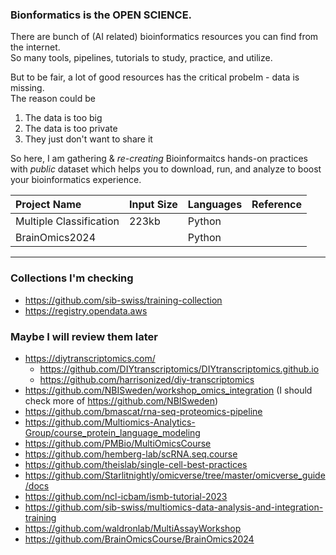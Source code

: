 ### Bionformatics is the OPEN SCIENCE.
There are bunch of (AI related) bioinformatics resources you can find from the internet.    
So many tools, pipelines, tutorials to study, practice, and utilize.    

But to be fair, a lot of good resources has the critical probelm - data is missing.    
The reason could be
1) The data is too big
2) The data is too private
3) They just don't want to share it

So here, I am gathering & *re-creating* Bioinformaitcs hands-on practices with *public* dataset which helps you to download, run, and analyze to boost your bioinformatics experience.   

|Project Name|Input Size|Languages|Reference|
|:---|:---|:---|:---|
|Multiple Classification|223kb|Python||
|BrainOmics2024||Python||

---
### Collections I'm checking
* https://github.com/sib-swiss/training-collection
* https://registry.opendata.aws

### Maybe I will review them later
* https://diytranscriptomics.com/
  * https://github.com/DIYtranscriptomics/DIYtranscriptomics.github.io
  * https://github.com/harrisonized/diy-transcriptomics
* https://github.com/NBISweden/workshop_omics_integration (I should check more of https://github.com/NBISweden)
* https://github.com/bmascat/rna-seq-proteomics-pipeline
* https://github.com/Multiomics-Analytics-Group/course_protein_language_modeling
* https://github.com/PMBio/MultiOmicsCourse
* https://github.com/hemberg-lab/scRNA.seq.course
* https://github.com/theislab/single-cell-best-practices
* https://github.com/Starlitnightly/omicverse/tree/master/omicverse_guide/docs
* https://github.com/ncl-icbam/ismb-tutorial-2023
* https://github.com/sib-swiss/multiomics-data-analysis-and-integration-training
* https://github.com/waldronlab/MultiAssayWorkshop
* https://github.com/BrainOmicsCourse/BrainOmics2024
